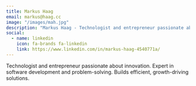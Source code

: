 ```yaml
---
title: Markus Haag
email: markus@haag.cc
image: "/images/mah.jpg"
description: "Markus Haag - Technologist and entrepreneur passionate about innovation. Expert in software development and problem-solving. Builds efficient, growth-driving solutions."
social:
  - name: linkedin
    icon: fa-brands fa-linkedin
    link: https://www.linkedin.com/in/markus-haag-4540771a/
---
```


Technologist and entrepreneur passionate about innovation. Expert in software development and problem-solving. Builds efficient, growth-driving solutions.
